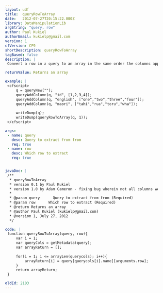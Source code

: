 ```yaml
---
layout: udf
title:  queryRowToArray
date:   2012-07-27T20:15:22.000Z
library: DataManipulationLib
argString: "query, row"
author: Paul Kukiel
authorEmail: kukielp@gmail.com
version: 1
cfVersion: CF9
shortDescription: queryRowToArray
tagBased: false
description: |
 Convert a row in a query to an array in the same order the columns appear in the query.

returnValue: Returns an array

example: |
 <cfscript>
     q = queryNew("");
     queryAddColumn(q, "id", [1,2,3,4]);
     queryAddColumn(q, "english", ["one","two","three","four"]);
     queryAddColumn(q, "maori", ["tahi","rua","toru","wha"]);
 
     writeDump(q);    
     writeDump(queryRowToArray(q, 1));
 </cfscript>

args:
 - name: query
   desc: Query to extract from from
   req: true
 - name: row
   desc: Which row to extract
   req: true


javaDoc: |
 /**
  * queryRowToArray
  * version 0.1 by Paul Kukiel
  * version 1.0 by Adam Cameron - fixing bug wherein not all columns were returned, plus factoring out unsupported query method usage in favour of native CFML getMetadata() function call to get query columns
  * 
  * @param query      Query to extract from from (Required)
  * @param row      Which row to extract (Required)
  * @return Returns an array 
  * @author Paul Kukiel (kukielp@gmail.com) 
  * @version 1, July 27, 2012 
  */

code: |
 function queryRowToArray(query, row){
     var i = 1;
     var queryCols = getMetadata(query);
     var arrayReturn = [];
 
     for(i = 1; i <= arrayLen(querycols); i++){
         arrayReturn[i] = query[querycols[i].name][arguments.row];
     }
     return arrayReturn;
 }

oldId: 2183
---
```


